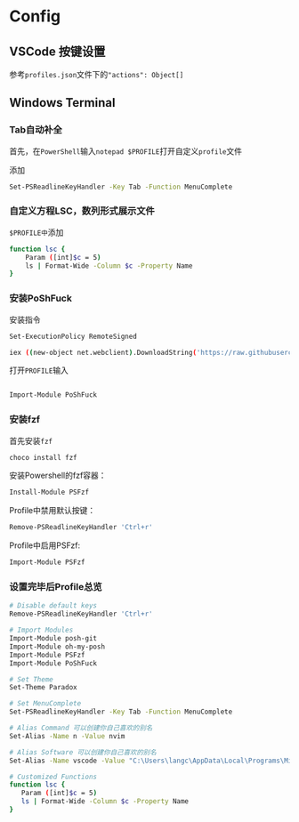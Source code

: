 # Config

## VSCode 按键设置

参考`profiles.json`文件下的`"actions": Object[]`


## Windows Terminal

### Tab自动补全

首先，在`PowerShell`输入`notepad $PROFILE`打开自定义`profile`文件

添加

```sh
Set-PSReadlineKeyHandler -Key Tab -Function MenuComplete
```

### 自定义方程LSC，数列形式展示文件

`$PROFILE中`添加

```sh
function lsc {
    Param ([int]$c = 5)
    ls | Format-Wide -Column $c -Property Name
}
```

### 安装PoShFuck

安装指令

```sh
Set-ExecutionPolicy RemoteSigned

iex ((new-object net.webclient).DownloadString('https://raw.githubusercontent.com/mattparkes/PoShFuck/master/Install-TheFucker.ps1'))
```

打开`PROFILE`输入

```sh

Import-Module PoShFuck

```

### 安装fzf

首先安装`fzf`

```sh
choco install fzf
```

安装Powershell的fzf容器：

```sh
Install-Module PSFzf
```

Profile中禁用默认按键：

```sh
Remove-PSReadlineKeyHandler 'Ctrl+r'
```

Profile中启用PSFzf:

```sh
Import-Module PSFzf
```

### 设置完毕后Profile总览

```sh
# Disable default keys
Remove-PSReadlineKeyHandler 'Ctrl+r'

# Import Modules
Import-Module posh-git
Import-Module oh-my-posh
Import-Module PSFzf
Import-Module PoShFuck

# Set Theme
Set-Theme Paradox

# Set MenuComplete
Set-PSReadlineKeyHandler -Key Tab -Function MenuComplete

# Alias Command 可以创建你自己喜欢的别名
Set-Alias -Name n -Value nvim

# Alias Software 可以创建你自己喜欢的别名
Set-Alias -Name vscode -Value "C:\Users\langc\AppData\Local\Programs\Microsoft VS Code\Code.exe"

# Customized Functions
function lsc {
   Param ([int]$c = 5)
   ls | Format-Wide -Column $c -Property Name
}
```